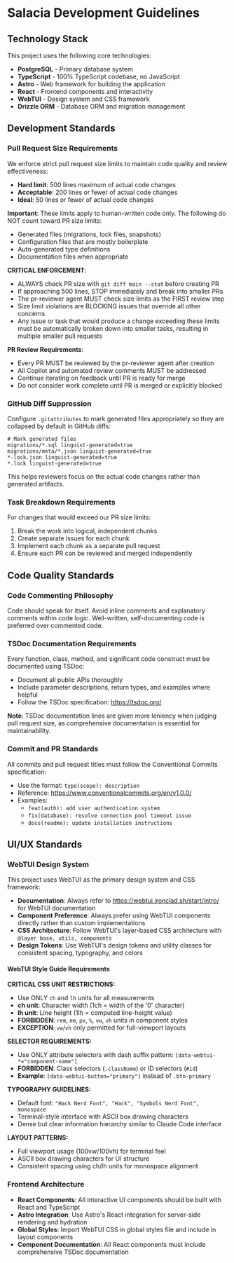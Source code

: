 # Salacia Development Guidelines

## Technology Stack

This project uses the following core technologies:

- **PostgreSQL** - Primary database system
- **TypeScript** - 100% TypeScript codebase, no JavaScript
- **Astro** - Web framework for building the application
- **React** - Frontend components and interactivity
- **WebTUI** - Design system and CSS framework
- **Drizzle ORM** - Database ORM and migration management

## Development Standards

### Pull Request Size Requirements

We enforce strict pull request size limits to maintain code quality and review effectiveness:

- **Hard limit**: 500 lines maximum of actual code changes
- **Acceptable**: 200 lines or fewer of actual code changes
- **Ideal**: 50 lines or fewer of actual code changes

**Important**: These limits apply to human-written code only. The following do NOT count toward PR size limits:
- Generated files (migrations, lock files, snapshots)
- Configuration files that are mostly boilerplate
- Auto-generated type definitions
- Documentation files when appropriate

**CRITICAL ENFORCEMENT**:
- ALWAYS check PR size with `git diff main --stat` before creating PR
- If approaching 500 lines, STOP immediately and break into smaller PRs
- The pr-reviewer agent MUST check size limits as the FIRST review step
- Size limit violations are BLOCKING issues that override all other concerns
- Any issue or task that would produce a change exceeding these limits must be automatically broken down into smaller tasks, resulting in multiple smaller pull requests

**PR Review Requirements**:
- Every PR MUST be reviewed by the pr-reviewer agent after creation
- All Copilot and automated review comments MUST be addressed
- Continue iterating on feedback until PR is ready for merge
- Do not consider work complete until PR is merged or explicitly blocked

### GitHub Diff Suppression

Configure `.gitattributes` to mark generated files appropriately so they are collapsed by default in GitHub diffs:

```gitattributes
# Mark generated files
migrations/*.sql linguist-generated=true
migrations/meta/*.json linguist-generated=true
*-lock.json linguist-generated=true
*.lock linguist-generated=true
```

This helps reviewers focus on the actual code changes rather than generated artifacts.

### Task Breakdown Requirements

For changes that would exceed our PR size limits:

1. Break the work into logical, independent chunks
2. Create separate issues for each chunk
3. Implement each chunk as a separate pull request
4. Ensure each PR can be reviewed and merged independently

## Code Quality Standards

### Code Commenting Philosophy

Code should speak for itself. Avoid inline comments and explanatory comments within code logic. Well-written, self-documenting code is preferred over commented code.

### TSDoc Documentation Requirements

Every function, class, method, and significant code construct must be documented using TSDoc:

- Document all public APIs thoroughly
- Include parameter descriptions, return types, and examples where helpful
- Follow the TSDoc specification: https://tsdoc.org/

**Note**: TSDoc documentation lines are given more leniency when judging pull request size, as comprehensive documentation is essential for maintainability.

### Commit and PR Standards

All commits and pull request titles must follow the Conventional Commits specification:

- Use the format: `type(scope): description`
- Reference: https://www.conventionalcommits.org/en/v1.0.0/
- Examples:
  - `feat(auth): add user authentication system`
  - `fix(database): resolve connection pool timeout issue`
  - `docs(readme): update installation instructions`

## UI/UX Standards

### WebTUI Design System

This project uses WebTUI as the primary design system and CSS framework:

- **Documentation**: Always refer to https://webtui.ironclad.sh/start/intro/ for WebTUI documentation
- **Component Preference**: Always prefer using WebTUI components directly rather than custom implementations
- **CSS Architecture**: Follow WebTUI's layer-based CSS architecture with `@layer base, utils, components`
- **Design Tokens**: Use WebTUI's design tokens and utility classes for consistent spacing, typography, and colors

#### WebTUI Style Guide Requirements

**CRITICAL CSS UNIT RESTRICTIONS:**
- Use ONLY `ch` and `lh` units for all measurements
- **ch unit**: Character width (1ch = width of the '0' character)
- **lh unit**: Line height (1lh = computed line-height value)
- **FORBIDDEN**: `rem`, `em`, `px`, `%`, `vw`, `vh` units in component styles
- **EXCEPTION**: `vw`/`vh` only permitted for full-viewport layouts

**SELECTOR REQUIREMENTS:**
- Use ONLY attribute selectors with dash suffix pattern: `[data-webtui-*="component-name"]`
- **FORBIDDEN**: Class selectors (`.className`) or ID selectors (`#id`)
- **Example**: `[data-webtui-button="primary"]` instead of `.btn-primary`

**TYPOGRAPHY GUIDELINES:**
- Default font: `"Hack Nerd Font", "Hack", "Symbols Nerd Font", monospace`
- Terminal-style interface with ASCII box drawing characters
- Dense but clear information hierarchy similar to Claude Code interface

**LAYOUT PATTERNS:**
- Full viewport usage (100vw/100vh) for terminal feel
- ASCII box drawing characters for UI structure
- Consistent spacing using ch/lh units for monospace alignment

### Frontend Architecture

- **React Components**: All interactive UI components should be built with React and TypeScript
- **Astro Integration**: Use Astro's React integration for server-side rendering and hydration
- **Global Styles**: Import WebTUI CSS in global styles file and include in layout components
- **Component Documentation**: All React components must include comprehensive TSDoc documentation